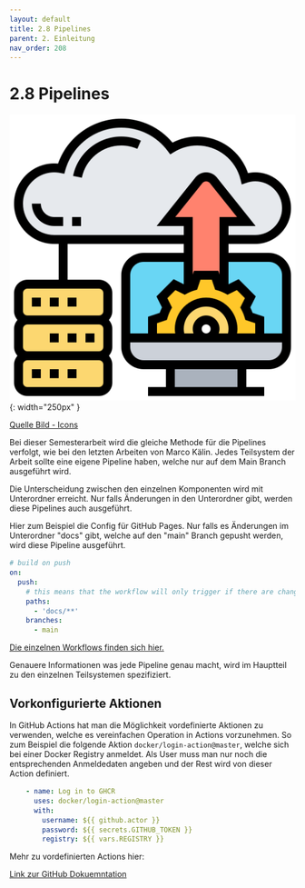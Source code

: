 ```yaml
---
layout: default
title: 2.8 Pipelines
parent: 2. Einleitung
nav_order: 208
---
```


# 2.8 Pipelines

![Pipeline Execution](../ressources/icons/upload.png){: width="250px" }

[Quelle Bild - Icons](../anhang/600-quellen.html#64-icons)

Bei dieser Semesterarbeit wird die gleiche Methode für die Pipelines verfolgt, wie bei den letzten Arbeiten von Marco Kälin. Jedes Teilsystem der Arbeit sollte eine eigene Pipeline haben, welche nur auf dem Main Branch ausgeführt wird.

Die Unterscheidung zwischen den einzelnen Komponenten wird mit Unterordner erreicht. Nur falls Änderungen in den Unterordner gibt, werden diese Pipelines auch ausgeführt.

Hier zum Beispiel die Config für GitHub Pages. Nur falls es Änderungen im Unterordner "docs" gibt, welche auf den "main" Branch gepusht werden, wird diese Pipeline ausgeführt.

``` yaml
# build on push
on: 
  push:
    # this means that the workflow will only trigger if there are changes in this directory
    paths:
      - 'docs/**'
    branches:
      - main
```

[Die einzelnen Workflows finden sich hier.](https://github.com/Euthal02/SemArb4_GameLobby/tree/main/.github/workflows)

Genauere Informationen was jede Pipeline genau macht, wird im Hauptteil zu den einzelnen Teilsystemen spezifiziert.

## Vorkonfigurierte Aktionen

In GitHub Actions hat man die Möglichkeit vordefinierte Aktionen zu verwenden, welche es vereinfachen Operation in Actions vorzunehmen. So zum Beispiel die folgende Aktion ``docker/login-action@master``, welche sich bei einer Docker Registry anmeldet. Als User muss man nur noch die entsprechenden Anmeldedaten angeben und der Rest wird von dieser Action definiert.

```yaml
    - name: Log in to GHCR
      uses: docker/login-action@master
      with:
        username: ${{ github.actor }}
        password: ${{ secrets.GITHUB_TOKEN }}
        registry: ${{ vars.REGISTRY }}
```

Mehr zu vordefinierten Actions hier:

[Link zur GitHub Dokuemntation](https://docs.github.com/en/actions/writing-workflows/choosing-what-your-workflow-does/using-pre-written-building-blocks-in-your-workflow)
